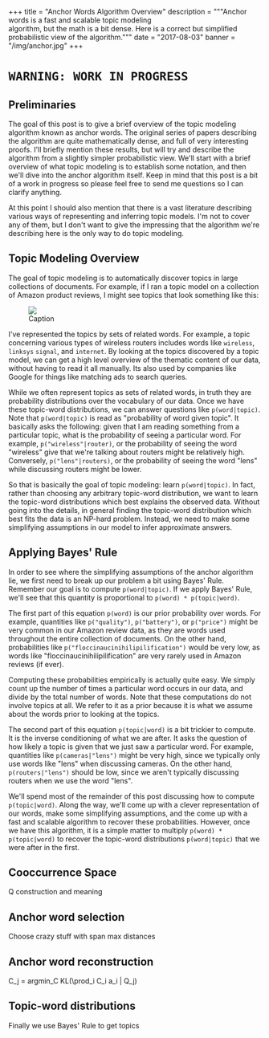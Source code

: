 +++
title = "Anchor Words Algorithm Overview"
description = """Anchor words is a fast and scalable topic modeling \
algorithm, but the math is a bit dense. Here is a correct but simplified \
probabilistic view of the algorithm."""
date = "2017-08-03"
banner = "/img/anchor.jpg"
+++

# `WARNING: WORK IN PROGRESS`

## Preliminaries

The goal of this post is to give a brief overview of the topic modeling
algorithm known as anchor words. The original series of papers describing the
algorithm are quite mathematically dense, and full of very interesting proofs.
I'll briefly mention these results, but will try and describe the algorithm
from a slightly simpler probabilistic view. We'll start with a brief overview
of what topic modeling is to establish some notation, and then we'll dive into
the anchor algorithm itself. Keep in mind that this post is a bit of a work in
progress so please feel free to send me questions so I can clarify anything.

At this point I should also mention that there is a vast literature describing
various ways of representing and inferring topic models. I'm not to cover any
of them, but I don't want to give the impressing that the algorithm we're
describing here is the only way to do topic modeling.

## Topic Modeling Overview

The goal of topic modeling is to automatically discover topics in large
collections of documents.  For example, if I ran a topic model on a collection
of Amazon product reviews, I might see topics that look something like this:

<figure class="well">
<img src="/img/anchors/topics.png" class="img-responsive"/>
<figcaption>
Caption
</figcaption>
</figure>

I've represented the topics by sets of related words. For example, a topic
concerning various types of wireless routers includes words like `wireless`,
`linksys` `signal`, and `internet`. By looking at the topics discovered by a
topic model, we can get a high level overview of the thematic content of our
data, without having to read it all manually. Its also used by companies like
Google for things like matching ads to search queries.

While we often represent topics as sets of related words, in truth they are
probability distributions over the vocabulary of our data. Once we have these
topic-word distributions, we can answer questions like `p(word|topic)`. Note
that `p(word|topic)` is read as "probability of word given topic". It basically
asks the following: given that I am reading something from a particular topic,
what is the probability of seeing a particular word. For example,
`p("wireless"|router)`, or the probability of seeing the word "wireless" give
that we're talking about routers might be relatively high.
Conversely, `p("lens"|routers)`, or the probability of seeing the word "lens"
while discussing routers might be lower.

So that is basically the goal of topic modeling: learn `p(word|topic)`. In
fact, rather than choosing any arbitrary topic-word distribution, we want to
learn the topic-word distributions which best explains the observed data.
Without going into the details, in general finding the topic-word distribution
which best fits the data is an NP-hard problem. Instead, we need to make some
simplifying assumptions in our model to infer approximate answers.

## Applying Bayes' Rule

In order to see where the simplifying assumptions of the anchor algorithm lie,
we first need to break up our problem a bit using Bayes' Rule. Remember our
goal is to compute `p(word|topic)`. If we apply Bayes' Rule, we'll see that
this quantity is proportional to `p(word) * p(topic|word)`.

The first part of this equation `p(word)` is our prior probability over words.
For example, quantities like `p("quality")`, `p("battery")`, or `p("price")`
might be very common in our Amazon review data, as they are words used
throughout the entire collection of documents. On the other hand, probabilities
like `p("floccinaucinihilipilification")` would be very low, as words like
"floccinaucinihilipilification" are very rarely used in Amazon reviews (if
ever).

Computing these probabilities empirically is actually quite easy. We simply
count up the number of times a particular word occurs in our data, and divide
by the total number of words. Note that these computations do not involve
topics at all. We refer to it as a prior because it is what we assume about the
words prior to looking at the topics.

The second part of this equation `p(topic|word)` is a bit trickier to compute.
It is the inverse conditioning of what we are after. It asks the question of
how likely a topic is given that we just saw a particular word. For example,
quantities like `p(cameras|"lens")` might be very high, since we typically only
use words like "lens" when discussing cameras. On the other hand,
`p(routers|"lens")` should be low, since we aren't typically discussing routers
when we use the word "lens".

We'll spend most of the remainder of this post discussing how to compute
`p(topic|word)`. Along the way, we'll come up with a clever representation of
our words, make some simplifying assumptions, and the come up with a fast and
scalable algorithm to recover these probabilities. However, once we have this
algorithm, it is a simple matter to multiply `p(word) * p(topic|word)` to
recover the topic-word distributions `p(word|topic)` that we were after in the
first.

## Cooccurrence Space

Q construction and meaning

## Anchor word selection

Choose crazy stuff with span max distances

## Anchor word reconstruction

C_j = argmin_C KL(\prod_i C_i a_i | Q_j)

## Topic-word distributions

Finally we use Bayes' Rule to get topics
